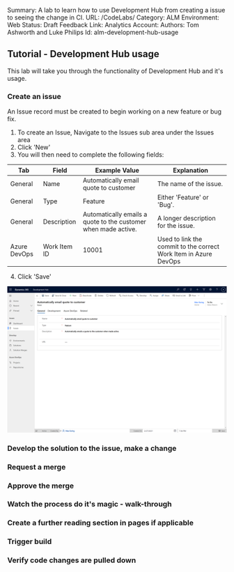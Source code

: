 Summary: A lab to learn how to use Development Hub from creating a issue to seeing the change in CI.
URL: /CodeLabs/
Category: ALM
Environment: Web
Status: Draft
Feedback Link: 
Analytics Account:
Authors: Tom Ashworth and Luke Philips
Id: alm-development-hub-usage

## Tutorial - Development Hub usage
This lab will take you through the functionality of Development Hub and it's usage.

### Create an issue
An Issue record must be created to begin working on a new feature or bug fix.

1. To create an Issue, Navigate to the Issues sub area under the Issues area
2. Click 'New'
3. You will then need to complete the following fields:

| Tab | Field | Example Value | Explanation |
|--|--|--|--|
| General | Name | Automatically email quote to customer  | The name of the issue. |
| General | Type | Feature | Either 'Feature' or 'Bug'. |
| General | Description | Automatically emails a quote to the customer when made active. | A longer description for the issue. |
| Azure DevOps | Work Item ID | 10001 | Used to link the commit to the correct Work Item in Azure DevOps |
4. Click 'Save'

![issue.png](/../.attachments/issue-6be7dea5-eef6-49bf-b422-878a20652e62.png)

### Develop the solution to the issue, make a change
### Request a merge
### Approve the merge
### Watch the process do it's magic - walk-through
### Create a further reading section in pages if applicable
### Trigger build
### Verify code changes are pulled down